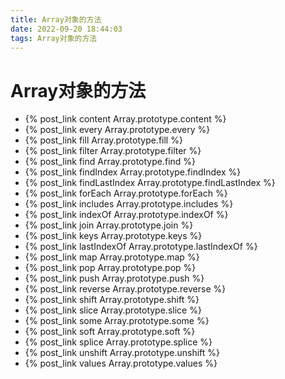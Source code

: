 ```yaml
---
title: Array对象的方法
date: 2022-09-20 18:44:03
tags: Array对象的方法
---
```


# Array对象的方法

- {% post_link content  Array.prototype.content %}
- {% post_link every Array.prototype.every %}
- {% post_link fill Array.prototype.fill %}
- {% post_link filter Array.prototype.filter %}
- {% post_link find Array.prototype.find %}
- {% post_link findIndex Array.prototype.findIndex %}
- {% post_link findLastIndex Array.prototype.findLastIndex %}
- {% post_link forEach Array.prototype.forEach %}
- {% post_link includes Array.prototype.includes %}
- {% post_link indexOf Array.prototype.indexOf %}
- {% post_link join Array.prototype.join %}
- {% post_link keys Array.prototype.keys %}
- {% post_link lastIndexOf Array.prototype.lastIndexOf %}
- {% post_link map Array.prototype.map %}
- {% post_link pop Array.prototype.pop %}
- {% post_link push Array.prototype.push %}
- {% post_link reverse Array.prototype.reverse %}
- {% post_link shift Array.prototype.shift %}
- {% post_link slice Array.prototype.slice %}
- {% post_link some Array.prototype.some %}
- {% post_link soft Array.prototype.soft %}
- {% post_link splice Array.prototype.splice %}
- {% post_link unshift Array.prototype.unshift %}
- {% post_link values Array.prototype.values %}
